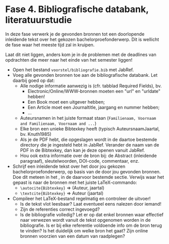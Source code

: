 # Fase 4. Bibliografische databank, literatuurstudie

In deze fase verwerk je de gevonden bronnen tot een doorlopende inleidende tekst over het gekozen bachelorproefonderwerp. Dit is wellicht de fase waar het meeste tijd zal in kruipen.

Laat dit niet liggen, anders kom je in de problemen met de deadlines van opdrachten die meer naar het einde van het semester liggen!

- Open het bestand `voorstel/bibliografie.bib` met JabRef.
- Voeg alle gevonden bronnen toe aan de bibliografische databank. Let daarbij goed op dat:
    - Alle nodige informatie aanwezig is (cfr. tabblad Required Fields), bv.
        - Electronic/Online/WWW-bronnen moeten een "url" en "urldate" hebben!
        - Een Book moet een uitgever hebben;
        - Een Article moet een Journaltitle, jaargang en nummer hebben;
        - ...
    - Auteursnamen in het juiste formaat staan (`Familienaam, Voornaam and Familienaam, Voornaam and ...`)
    - Elke bron een unieke Bibtexkey heeft (typisch AuteursnaamJaartal, bv. Knuth1985)
    - Als je de PDF hebt, die opgeslagen wordt in de daartoe bestemde directory die je ingesteld hebt in JabRef. Verander de naam van de PDF in de Bibtexkey, dan kan je deze openen vanuit JabRef.
    - Hou ook extra informatie over de bron bij: de Abstract (inleidende paragraaf), sleutelwoorden, DOI-code, commentaar, enz.
- Schrijf een inleidende tekst over het door jou gekozen bachelorproefonderwerp, op basis van de door jou gevonden bronnen. Doe dit meteen in het , in de daarvoor bestemde sectie. Verwijs waar het gepast is naar de bronnen met het juiste LaTeX-commando:
    - `\autocite{Bibtexkey}` => (Auteur, jaartal)
    - `\textcite{Bibtexkey}` => Auteur (jaartal)
- Compileer het LaTeX-bestand regelmatig en controleer de uitvoer!
    - Is de tekst vlot leesbaar? Laat eventueel eens nalezen door iemand!
    - Zijn de referenties correct ingevoegd?
    - Is de bibliografie volledig? Let er op dat enkel bronnen waar effectief naar verwezen wordt vanuit de tekst opgenomen worden in de bibliografie. Is er bij elke referentie voldoende info om de bron terug te vinden? Is het duidelijk om welke bron het gaat? Zijn online bronnen voorzien van een datum van raadplegen?
